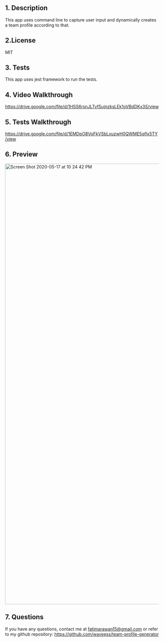 <a name="desc"></a>
## 1. Description

This app uses command line to capture user input and dynamically creates a team profile according to that.

<a name="License"></a>
## 2.License

MIT

<a name="desc"></a>
## 3. Tests

This app uses jest framework to run the tests.

<a name="w.t"></a>
## 4. Video Walkthrough
https://drive.google.com/file/d/1HSS6rsnJLTyfSujnzksLEk1oVBdDKx3S/view

<a name="W.T"></a>
## 5. Tests Walkthrough
https://drive.google.com/file/d/1EMDpO8VoFkVSbLxuzwH0QWME5qflx5TY/view

<a name="preview"></a>
## 6. Preview
<img width="1440" alt="Screen Shot 2020-05-17 at 10 24 42 PM" src="https://user-images.githubusercontent.com/61710672/82177046-4c87cb80-988d-11ea-9384-af4f128f1028.png">



<a name="questions"></a>
## 7. Questions
If you have any questions, contact me at fatimarawan15@gmail.com or refer to my github repository: https://github.com/waveess/team-profile-generator

